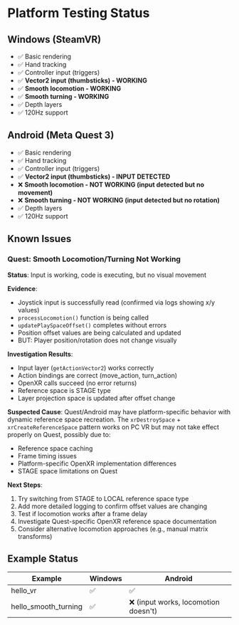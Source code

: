 # Platform Testing Status

## Windows (SteamVR)
- ✅ Basic rendering
- ✅ Hand tracking
- ✅ Controller input (triggers)
- ✅ **Vector2 input (thumbsticks) - WORKING**
- ✅ **Smooth locomotion - WORKING**
- ✅ **Smooth turning - WORKING**
- ✅ Depth layers
- ✅ 120Hz support

## Android (Meta Quest 3)
- ✅ Basic rendering
- ✅ Hand tracking
- ✅ Controller input (triggers)
- ✅ **Vector2 input (thumbsticks) - INPUT DETECTED**
- ❌ **Smooth locomotion - NOT WORKING (input detected but no movement)**
- ❌ **Smooth turning - NOT WORKING (input detected but no rotation)**
- ✅ Depth layers
- ✅ 120Hz support

## Known Issues

### Quest: Smooth Locomotion/Turning Not Working

**Status**: Input is working, code is executing, but no visual movement

**Evidence**:
- Joystick input is successfully read (confirmed via logs showing x/y values)
- `processLocomotion()` function is being called
- `updatePlaySpaceOffset()` completes without errors
- Position offset values are being calculated and updated
- BUT: Player position/rotation does not change visually

**Investigation Results**:
- Input layer (`getActionVector2`) works correctly
- Action bindings are correct (move_action, turn_action)
- OpenXR calls succeed (no error returns)
- Reference space is STAGE type
- Layer projection space is updated after offset change

**Suspected Cause**:
Quest/Android may have platform-specific behavior with dynamic reference space recreation. The `xrDestroySpace` + `xrCreateReferenceSpace` pattern works on PC VR but may not take effect properly on Quest, possibly due to:
- Reference space caching
- Frame timing issues
- Platform-specific OpenXR implementation differences
- STAGE space limitations on Quest

**Next Steps**:
1. Try switching from STAGE to LOCAL reference space type
2. Add more detailed logging to confirm offset values are changing
3. Test if locomotion works after a frame delay
4. Investigate Quest-specific OpenXR reference space documentation
5. Consider alternative locomotion approaches (e.g., manual matrix transforms)

## Example Status

| Example | Windows | Android |
|---------|---------|---------|
| hello_vr | ✅ | ✅ |
| hello_smooth_turning | ✅ | ❌ (input works, locomotion doesn't) |
